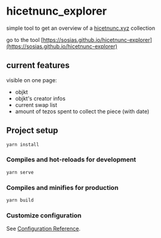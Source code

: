 # hicetnunc_explorer

simple tool to get an overview of a [hicetnunc.xyz](https://hicetnunc.xyz) collection

go to the tool [https://sosias.github.io/hicetnunc-explorer](https://sosias.github.io/hicetnunc-explorer) 
## current features

visible on one page:
* objkt
* objkt's creator infos
* current swap list
* amount of tezos spent to collect the piece (with date)


## Project setup
```
yarn install
```

### Compiles and hot-reloads for development
```
yarn serve
```

### Compiles and minifies for production
```
yarn build
```

### Customize configuration
See [Configuration Reference](https://cli.vuejs.org/config/).
